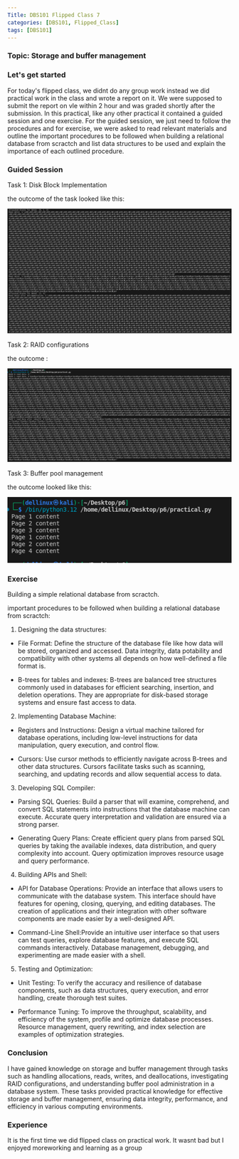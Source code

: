 ```yaml
---
Title: DBS101 Flipped Class 7
categories: [DBS101, Flipped_Class]
tags: [DBS101]
---
```


### Topic: Storage and buffer management

### Let's get started
For today's flipped class, we didnt do any group work instead we did practical work in the class and wrote a report on it. We were supposed to submit the report on vle within 2 hour and was graded shortly after the submission. In this practical, like any other practical it contained a guided session and one exercise. For the guided session, we just need to follow the procedures and for exercise, we were asked to read relevant materials and outline the important procedures to be followed when building a relational database from scractch and list data structures to be used and explain the importance of each outlined procedure.

### Guided Session 
Task 1: Disk Block Implementation

the outcome of the task looked like this:

![alt text](<../img/DBS/Screenshot from 2024-04-01 14-24-11.png>)

Task 2: RAID configurations

the outcome :

![alt text](<../img/DBS/Screenshot from 2024-04-01 14-26-42.png>)

Task 3: Buffer pool management

the outcome looked like this:

![alt text](<../img/DBS/Screenshot from 2024-04-01 14-29-29.png>)

### Exercise
Building a simple relational database from scractch.

important procedures to be followed when building a relational database from scractch:

1. Designing the data structures:

- File Format: Define the structure of the database file like how data will be stored, organized and accessed. Data integrity, data potability and compatibility with other systems all depends on how well-defined a file format is. 

- B-trees for tables and indexes:  B-trees are balanced tree structures commonly used in databases for efficient searching, insertion, and deletion operations. They are appropriate for disk-based storage systems and ensure fast access to data.

2. Implementing Database Machine:

- Registers and Instructions: Design a virtual machine tailored for database operations, including low-level instructions for data manipulation, query execution, and control flow.

- Cursors: Use cursor methods to efficiently navigate across B-trees and other data structures. Cursors facilitate tasks such as scanning, searching, and updating records and allow sequential access to data.

3. Developing SQL Compiler:

- Parsing SQL Queries: Build a parser that will examine, comprehend, and convert SQL statements into instructions that the database machine can execute. Accurate query interpretation and validation are ensured via a strong parser.

- Generating Query Plans: Create efficient query plans from parsed SQL queries by taking the available indexes, data distribution, and query complexity into account. Query optimization improves resource usage and query performance.

4. Building APIs and Shell:

- API for Database Operations: Provide an interface that allows users to communicate with the database system. This interface should have features for opening, closing, querying, and editing databases. The creation of applications and their integration with other software components are made easier by a well-designed API.

- Command-Line Shell:Provide an intuitive user interface so that users can test queries, explore database features, and execute SQL commands interactively. Database management, debugging, and experimenting are made easier with a shell.

5. Testing and Optimization:

- Unit Testing: To verify the accuracy and resilience of database components, such as data structures, query execution, and error handling, create thorough test suites.

- Performance Tuning: To improve the throughput, scalability, and efficiency of the system, profile and optimize database processes. Resource management, query rewriting, and index selection are examples of optimization strategies.

### Conclusion 
I have gained knowledge on storage and buffer management through tasks such as handling allocations, reads, writes, and deallocations, investigating RAID configurations, and understanding buffer pool administration in a database system. These tasks provided practical knowledge for effective storage and buffer management, ensuring data integrity, performance, and efficiency in various computing environments.

### Experience
It is the first time we did flipped class on practical work. It wasnt bad but I enjoyed moreworking and learning as a group 